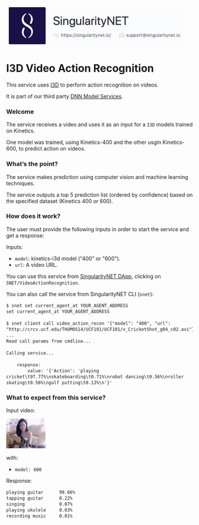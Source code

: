 [issue-template]: ../../../issues/new?template=BUG_REPORT.md
[feature-template]: ../../../issues/new?template=FEATURE_REQUEST.md

![singnetlogo](../assets/singnet-logo.jpg?raw=true 'SingularityNET')

# I3D Video Action Recognition

This service uses [I3D](https://github.com/deepmind/kinetics-i3d) to perform action recognition on videos.

It is part of our third party [DNN Model Services](https://github.com/singnet/dnn-model-services).

### Welcome

The service receives a video and uses it as an input for a `I3D` models trained on Kinetics.

One model was trained, using Kinetics-400 and the other usgin Kinetics-600, to predict action on videos.

### What’s the point?

The service makes prediction using computer vision and machine learning techniques.

The service outputs a top 5 prediction list (ordered by confidence) based on the specified dataset (Kinetics 400 or 600).

### How does it work?

The user must provide the following inputs in order to start the service and get a response:

Inputs:
  - `model`: kinetics-i3d model ("400" or "600").
  - `url`: A video URL.

You can use this service from [SingularityNET DApp](http://alpha.singularitynet.io/), clicking on `SNET/VideoActionRecognition`.

You can also call the service from SingularityNET CLI (`snet`):

```
$ snet set current_agent_at YOUR_AGENT_ADDRESS
set current_agent_at YOUR_AGENT_ADDRESS

$ snet client call video_action_recon '{"model": "400", "url": "http://crcv.ucf.edu/THUMOS14/UCF101/UCF101/v_CricketShot_g04_c02.avi"}'
...
Read call params from cmdline...

Calling service...

    response:
        value: '{'Action': 'playing cricket\t97.77%\nskateboarding\t0.71%\nrobot dancing\t0.56%\nroller skating\t0.56%\ngolf putting\t0.13%\n'}'
```

### What to expect from this service?

Input video:

![Guitar Splash 1](../assets/users_guide/playing_guitar.gif)

with:
- `model: 600`

Response:

```
playing guitar      99.66%
tapping guitar      0.22%
singing             0.07%
playing ukulele     0.03%
recording music     0.01%
```